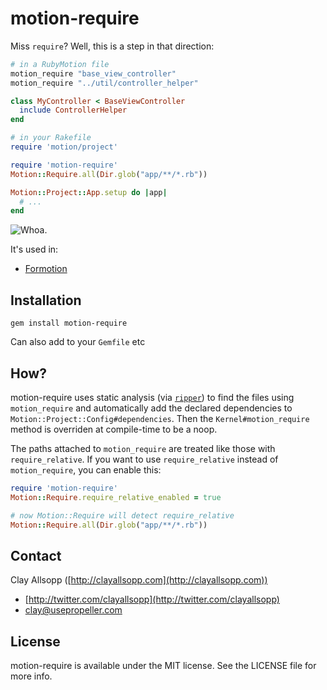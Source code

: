 # motion-require

Miss `require`? Well, this is a step in that direction:

```ruby
# in a RubyMotion file
motion_require "base_view_controller"
motion_require "../util/controller_helper"

class MyController < BaseViewController
  include ControllerHelper
end
```

```ruby
# in your Rakefile
require 'motion/project'

require 'motion-require'
Motion::Require.all(Dir.glob("app/**/*.rb"))

Motion::Project::App.setup do |app|
  # ...
end
```

![Whoa.](http://i.imgur.com/JLpjqkk.jpg)

It's used in:
- [Formotion](https://github.com/clayallsopp/formotion)

## Installation

`gem install motion-require`

Can also add to your `Gemfile` etc

## How?

motion-require uses static analysis (via [`ripper`](http://www.ruby-doc.org/stdlib-1.9.3/libdoc/ripper/rdoc/Ripper.html)) to find the files using `motion_require` and automatically add the declared dependencies to `Motion::Project::Config#dependencies`. Then the `Kernel#motion_require` method is overriden at compile-time to be a noop.

The paths attached to `motion_require` are treated like those with `require_relative`. If you want to use `require_relative` instead of `motion_require`, you can enable this:

```ruby
require 'motion-require'
Motion::Require.require_relative_enabled = true

# now Motion::Require will detect require_relative
Motion::Require.all(Dir.glob("app/**/*.rb"))
```

## Contact

Clay Allsopp ([http://clayallsopp.com](http://clayallsopp.com))

- [http://twitter.com/clayallsopp](http://twitter.com/clayallsopp)
- [clay@usepropeller.com](clay@usepropeller.com)

## License

motion-require is available under the MIT license. See the LICENSE file for more info.
